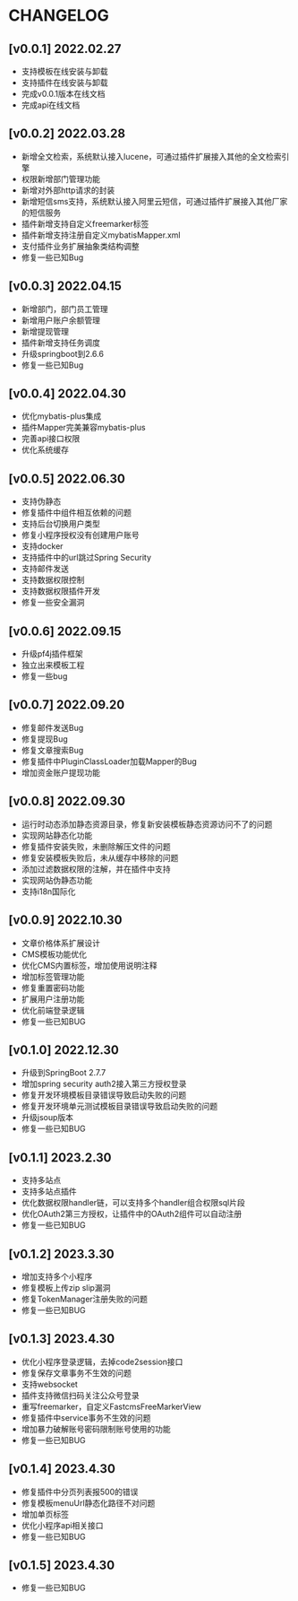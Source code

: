 # CHANGELOG

## [v0.0.1] 2022.02.27

- 支持模板在线安装与卸载
- 支持插件在线安装与卸载
- 完成v0.0.1版本在线文档
- 完成api在线文档

## [v0.0.2] 2022.03.28

- 新增全文检索，系统默认接入lucene，可通过插件扩展接入其他的全文检索引擎
- 权限新增部门管理功能
- 新增对外部http请求的封装
- 新增短信sms支持，系统默认接入阿里云短信，可通过插件扩展接入其他厂家的短信服务
- 插件新增支持自定义freemarker标签
- 插件新增支持注册自定义mybatisMapper.xml
- 支付插件业务扩展抽象类结构调整
- 修复一些已知Bug

## [v0.0.3] 2022.04.15

- 新增部门，部门员工管理
- 新增用户账户余额管理
- 新增提现管理
- 插件新增支持任务调度
- 升级springboot到2.6.6
- 修复一些已知Bug

## [v0.0.4] 2022.04.30
- 优化mybatis-plus集成
- 插件Mapper完美兼容mybatis-plus
- 完善api接口权限
- 优化系统缓存

## [v0.0.5] 2022.06.30
- 支持伪静态
- 修复插件中组件相互依赖的问题
- 支持后台切换用户类型
- 修复小程序授权没有创建用户账号
- 支持docker
- 支持插件中的url跳过Spring Security
- 支持邮件发送
- 支持数据权限控制
- 支持数据权限插件开发
- 修复一些安全漏洞

## [v0.0.6] 2022.09.15
- 升级pf4j插件框架
- 独立出来模板工程
- 修复一些bug

## [v0.0.7] 2022.09.20
- 修复邮件发送Bug
- 修复提现Bug
- 修复文章搜索Bug
- 修复插件中PluginClassLoader加载Mapper的Bug
- 增加资金账户提现功能

## [v0.0.8] 2022.09.30
- 运行时动态添加静态资源目录，修复新安装模板静态资源访问不了的问题
- 实现网站静态化功能
- 修复插件安装失败，未删除解压文件的问题
- 修复安装模板失败后，未从缓存中移除的问题
- 添加过滤数据权限的注解，并在插件中支持
- 实现网站伪静态功能
- 支持i18n国际化

## [v0.0.9] 2022.10.30
- 文章价格体系扩展设计
- CMS模板功能优化
- 优化CMS内置标签，增加使用说明注释
- 增加标签管理功能
- 修复重置密码功能
- 扩展用户注册功能
- 优化前端登录逻辑
- 修复一些已知BUG

## [v0.1.0] 2022.12.30
- 升级到SpringBoot 2.7.7
- 增加spring security auth2接入第三方授权登录
- 修复开发环境模板目录错误导致启动失败的问题
- 修复开发环境单元测试模板目录错误导致启动失败的问题
- 升级jsoup版本
- 修复一些已知BUG

## [v0.1.1] 2023.2.30
- 支持多站点
- 支持多站点插件
- 优化数据权限handler链，可以支持多个handler组合权限sql片段
- 优化OAuth2第三方授权，让插件中的OAuth2组件可以自动注册
- 修复一些已知BUG

## [v0.1.2] 2023.3.30
- 增加支持多个小程序
- 修复模板上传zip slip漏洞
- 修复TokenManager注册失败的问题
- 修复一些已知BUG

## [v0.1.3] 2023.4.30
- 优化小程序登录逻辑，去掉code2session接口
- 修复保存文章事务不生效的问题
- 支持websocket
- 插件支持微信扫码关注公众号登录
- 重写freemarker，自定义FastcmsFreeMarkerView
- 修复插件中service事务不生效的问题
- 增加暴力破解账号密码限制账号使用的功能
- 修复一些已知BUG

## [v0.1.4] 2023.4.30
- 修复插件中分页列表报500的错误
- 修复模板menuUrl静态化路径不对问题
- 增加单页标签
- 优化小程序api相关接口
- 修复一些已知BUG

## [v0.1.5] 2023.4.30
- 修复一些已知BUG